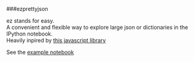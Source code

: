 ###ezprettyjson

ez stands for easy.  
A convenient and flexible way to explore large json or dictionaries in the IPython notebook.  
Heavily inpired by [this javascript library](http://caldwell.github.io/renderjson/)  

See the [example notebook](http://nbviewer.ipython.org/github/oscar6echo/ezprettyjson/blob/master/demo_ezprettyjson.ipynb)
